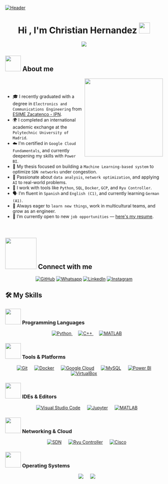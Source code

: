 [![Header](https://github.com/ChristianHernandez23/ChristianHernandez23/raw/main/profile.gif)](https://www.linkedin.com/in/cahl2309/)


<h1 align="center">Hi , I'm Christian Hernandez <img src="https://media.giphy.com/media/hvRJCLFzcasrR4ia7z/giphy.gif" width="35"></h1>
<p align="center">
  <a href="https://github.com/DenverCoder1/readme-typing-svg">
    <img src="https://readme-typing-svg.herokuapp.com?font=Fira+Code&color=00FFAB&size=24&center=true&vCenter=true&width=700&height=100&lines=Electronics+%26+Communications+Engineer;Google+Cloud+Certified;Machine+Learning+Enthusiast;SDN+•+Python+•+MySQL+•+Docker;Exchange+Student+in+Madrid%2C+Spain;Data+Science+•+Power+BI+•+SQL;Open+to+job+opportunities;Always+learning+and+building">
  </a>
</p>
  
## <picture><img src = "https://github.com/7oSkaaa/7oSkaaa/blob/main/Images/about_me.gif?raw=true" width = 50px></picture> About me
<picture> <img align="right" src="https://github.com/7oSkaaa/7oSkaaa/blob/main/Images/Right_Side.gif?raw=true" width="250px"></picture>

<br><br>
- 🎓 I recently graduated with a degree in `Electronics and Communications Engineering` from [ESIME Zacatenco - IPN](https://www.esimez.ipn.mx/).
- 🌍 I completed an international academic exchange at the `Polytechnic University of Madrid`.
- ☁️ I’m certified in `Google Cloud Fundamentals`, and currently deepening my skills with `Power BI`.
- 🤖 My thesis focused on building a `Machine Learning-based system` to optimize `SDN networks` under congestion.
- 🧠 Passionate about `data analysis`, `network optimization`, and applying `AI` to real-world problems.
- 🧰 I work with tools like `Python`, `SQL`, `Docker`, `GCP`, and `Ryu Controller`.
- 🗣️ I’m fluent in `Spanish` and `English (C1)`, and currently learning `German (A1)`.
- 🚀 Always eager to `learn new things`, work in multicultural teams, and grow as an engineer.
- 💼 I’m currently open to new `job opportunities` — [here's my resume](mailto:clugo2309@hotmail.com).
<br>

## <picture> <img src="https://github.com/7oSkaaa/7oSkaaa/blob/main/Images/Connect-with-me.gif?raw=true" width="100px"> </picture> Connect with me
<p align="center">
	<a href="https://github.com/ChristianHernandez23"><img src="https://img.shields.io/badge/github-%23181717.svg?style=plastic&logo=github&logoColor=white" alt="GitHub"/></a>
	<a href="https://wa.me/+525526771907"><img src="https://img.shields.io/badge/whatsapp-%2325D366.svg?style=plastic&logo=whatsapp&logoColor=white" alt="Whatsapp"/></a>
	<a href="https://www.linkedin.com/in/cahl2309/"><img src="https://img.shields.io/badge/linkedin-%230A66C2.svg?style=plastic&logo=linkedin&logoColor=white" alt="LinkedIn"/></a>
	<a href="https://www.instagram.com/christian_1033/"><img src="https://img.shields.io/badge/instagram-%23E4405F.svg?style=plastic&logo=instagram&logoColor=white" alt="Instagram"/></a>
</p>

## 🛠️ My Skills

### <picture> <img src="https://github.com/7oSkaaa/7oSkaaa/blob/main/Images/Programming_Languages.gif?raw=true" width="50px"> </picture> Programming Languages

<p align="center"> 
  &emsp;
  <a href="https://www.python.org" target="_blank">
    <img alt="Python" src="https://img.shields.io/badge/Python%20-%2314354C.svg?style=plastic&logo=python&logoColor=white">
  </a>
  &emsp;
  <a href="https://www.w3schools.com/cpp/" target="_blank"> 
    <img alt="C++" src="https://img.shields.io/badge/C++%20-%2300599C.svg?style=plastic&logo=c%2B%2B&logoColor=white">
  </a>
  &emsp;
  <a href="https://www.mathworks.com/products/matlab.html" target="_blank"> 
    <img alt="MATLAB" src="https://img.shields.io/badge/MATLAB%20-%23e16737.svg?style=plastic&logo=mathworks&logoColor=white">
  </a>
</p>

### <picture> <img src="https://github.com/7oSkaaa/7oSkaaa/blob/main/Images/Software_Tools.gif?raw=true" width="50px"> </picture> Tools & Platforms

<p align="center">
  &emsp;
  <a href="#"><img alt="Git" src="https://img.shields.io/badge/Git%20-%23F05033.svg?style=plastic&logo=git&logoColor=white"></a>
  &emsp;
  <a href="#"><img alt="Docker" src="https://img.shields.io/badge/Docker%20-%232496ED.svg?style=plastic&logo=docker&logoColor=white"></a>
  &emsp;
  <a href="#"><img alt="Google Cloud" src="https://img.shields.io/badge/Google%20Cloud-%234285F4.svg?style=plastic&logo=google-cloud&logoColor=white"></a>
  &emsp;
  <a href="#"><img alt="MySQL" src="https://img.shields.io/badge/MySQL-%234479A1.svg?style=plastic&logo=mysql&logoColor=white"></a>
  &emsp;
  <a href="#"><img alt="Power BI" src="https://img.shields.io/badge/Power%20BI-F2C811?style=plastic&logo=powerbi&logoColor=black"></a>
  &emsp;
  <a href="#"><img alt="VirtualBox" src="https://img.shields.io/badge/VirtualBox-183A61.svg?style=plastic&logo=virtualbox&logoColor=white"></a>
</p>

### <picture> <img src="https://github.com/7oSkaaa/7oSkaaa/blob/main/Images/IDEs.gif?raw=true" width="50px"> </picture> IDEs & Editors

<p align="center">
  &emsp;
  <a href="#"><img alt="Visual Studio Code" src="https://img.shields.io/badge/VS%20Code-0078d7.svg?style=plastic&logo=visual-studio-code&logoColor=white"></a>
  &emsp;
  <a href="#"><img alt="Jupyter" src="https://img.shields.io/badge/Jupyter-F37626.svg?style=plastic&logo=jupyter&logoColor=white"></a>
  &emsp;
  <a href="#"><img alt="MATLAB" src="https://img.shields.io/badge/MATLAB%20-%23e16737.svg?style=plastic&logo=mathworks&logoColor=white"></a>
</p>

### <picture> <img src="https://github.com/7oSkaaa/7oSkaaa/blob/main/Images/Networking.gif?raw=true" width="50px"> </picture> Networking & Cloud

<p align="center">
  &emsp;
  <a href="#"><img alt="SDN" src="https://img.shields.io/badge/SDN%20-%23009688.svg?style=plastic&logo=networkx&logoColor=white"></a>
  &emsp;
  <a href="#"><img alt="Ryu Controller" src="https://img.shields.io/badge/Ryu%20Controller%20-%23146CAB.svg?style=plastic&logo=python&logoColor=white"></a>
  &emsp;
  <a href="#"><img alt="Cisco" src="https://img.shields.io/badge/Cisco%20Networking-%23049fd9.svg?style=plastic&logo=cisco&logoColor=white"></a>
</p>

### <picture> <img src="https://github.com/7oSkaaa/7oSkaaa/blob/main/Images/OS.gif?raw=true" width="50px"> </picture> Operating Systems

<p align="center">
  &emsp;
  <a href="#"><img src="https://img.shields.io/badge/Windows-0078D6?style=plastic&logo=windows&logoColor=white"></a>
  &emsp;
  <a href="#"><img src="https://img.shields.io/badge/Linux-FCC624?style=plastic&logo=linux&logoColor=black"></a>
</p>




	

